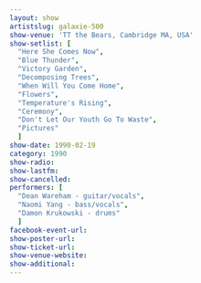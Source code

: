 ```yaml
---
layout: show
artistslug: galaxie-500
show-venue: 'TT the Bears, Cambridge MA, USA'
show-setlist: [
  "Here She Comes Now",
  "Blue Thunder",
  "Victory Garden",
  "Decomposing Trees",
  "When Will You Come Home",
  "Flowers",
  "Temperature's Rising",
  "Ceremony",
  "Don't Let Our Youth Go To Waste",
  "Pictures"
  ]
show-date: 1990-02-19
category: 1990
show-radio: 
show-lastfm: 
show-cancelled: 
performers: [
  "Dean Wareham - guitar/vocals",
  "Naomi Yang - bass/vocals",
  "Damon Krukowski - drums"
  ]
facebook-event-url: 
show-poster-url: 
show-ticket-url: 
show-venue-website: 
show-additional: 
---
```


